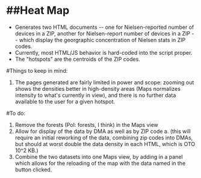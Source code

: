 ##Heat Map
=======
- Generates two HTML documents -- one for Nielsen-reported number of devices in a ZIP, another for Nielsen-report number of devices in a ZIP -- which display the georgraphic concentration of Nielsen stats in ZIP codes.
- Currently, most HTML/JS behavior is hard-coded into the script proper.
- The "hotspots" are the centroids of the ZIP codes.

#Things to keep in mind:
1. The pages generated are fairly limited in power and scope: zooming out shows the densities better in high-density areas (Maps normalizes intensity to what's currently in view), and there is no further data available to the user for a given hotspot.

#To do:
1. Remove the forests (PoI: forests, I think) in the Maps view
2. Allow for display of the data by DMA as well as by ZIP code
    a. (this will require an initial reworking of the data, combining zip codes into DMAs, but should at worst double the data density in each HTML, which is OTO 10^2 KB.)
1. Combine the two datasets into one Maps view, by adding in a panel which allows for the reloading of the map with the data named in the button clicked.


